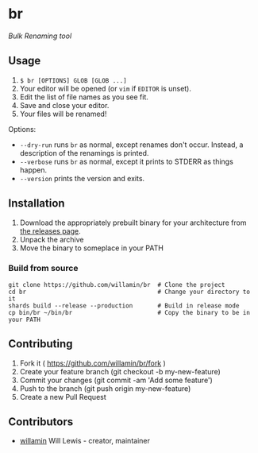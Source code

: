 # br

_Bulk Renaming tool_

## Usage

1. `$ br [OPTIONS] GLOB [GLOB ...]`
2. Your editor will be opened (or `vim` if `EDITOR` is unset).
3. Edit the list of file names as you see fit.
4. Save and close your editor.
5. Your files will be renamed!

Options:
- `--dry-run` runs `br` as normal, except renames don't occur. Instead, a description of the renamings is printed.
- `--verbose` runs `br` as normal, except it prints to STDERR as things happen.
- `--version` prints the version and exits.

## Installation

1. Download the appropriately prebuilt binary for your architecture from [the releases page](https://github.com/Willamin/br/releases/latest).
2. Unpack the archive
3. Move the binary to someplace in your PATH

### Build from source

```shell
git clone https://github.com/willamin/br  # Clone the project
cd br                                     # Change your directory to it
shards build --release --production       # Build in release mode
cp bin/br ~/bin/br                        # Copy the binary to be in your PATH
```

## Contributing

1. Fork it ( https://github.com/willamin/br/fork )
2. Create your feature branch (git checkout -b my-new-feature)
3. Commit your changes (git commit -am 'Add some feature')
4. Push to the branch (git push origin my-new-feature)
5. Create a new Pull Request

## Contributors

- [willamin](https://github.com/willamin) Will Lewis - creator, maintainer
